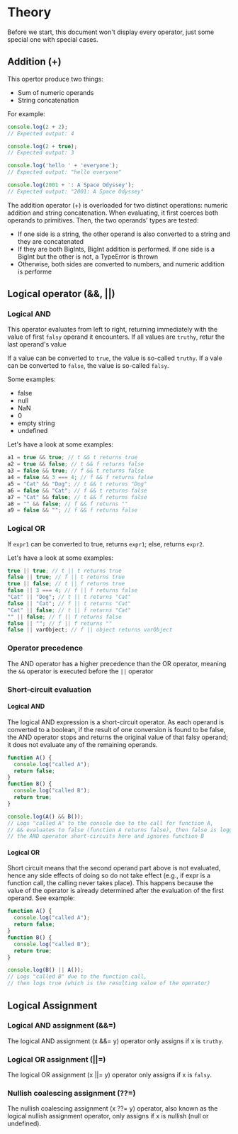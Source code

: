 # Theory 

Before we start, this document won't display every operator, just some special one with special cases.
## Addition (+)
This opertor produce two things:
- Sum of numeric operands
- String concatenation

For example:
```javascript
console.log(2 + 2);
// Expected output: 4

console.log(2 + true);
// Expected output: 3

console.log('hello ' + 'everyone');
// Expected output: "hello everyone"

console.log(2001 + ': A Space Odyssey');
// Expected output: "2001: A Space Odyssey"

```

The addition operator (+) is overloaded for two distinct operations: numeric addition and string concatenation. When evaluating, it first coerces both operands to primitives. Then, the two operands' types are tested:

- If one side is a string, the other operand is also converted to a string and they are concatenated
- If they are both BigInts, BigInt addition is performed. If one side is a BigInt but the other is not, a TypeError is thrown
- Otherwise, both sides are converted to numbers, and numeric addition is performe

## Logical operator  (&&, ||)
### Logical AND 
This operator evaluates from left to right, returning immediately with the value of first `falsy` operand it encounters. If all values are `truthy`, retur the last operand's value

If a value can be converted to `true`, the value is so-called `truthy`. If a vale can be converted to `false`, the value is so-called `falsy`.

Some examples:
- false
- null 
- NaN
- 0
- empty string 
- undefined

Let's have a look at some examples:
```javascript
a1 = true && true; // t && t returns true
a2 = true && false; // t && f returns false
a3 = false && true; // f && t returns false
a4 = false && 3 === 4; // f && f returns false
a5 = "Cat" && "Dog"; // t && t returns "Dog"
a6 = false && "Cat"; // f && t returns false
a7 = "Cat" && false; // t && f returns false
a8 = "" && false; // f && f returns ""
a9 = false && ""; // f && f returns false
```
### Logical OR
If `expr1` can be converted to true, returns `expr1`; else, returns `expr2`.

Let's have a look at some examples:
```javascript
true || true; // t || t returns true
false || true; // f || t returns true
true || false; // t || f returns true
false || 3 === 4; // f || f returns false
"Cat" || "Dog"; // t || t returns "Cat"
false || "Cat"; // f || t returns "Cat"
"Cat" || false; // t || f returns "Cat"
"" || false; // f || f returns false
false || ""; // f || f returns ""
false || varObject; // f || object returns varObject
```

### Operator precedence
The AND operator has a higher precedence than the OR operator, meaning the `&&` operator is executed before the `||` operator

### Short-circuit evaluation
#### Logical AND 
The logical AND expression is a short-circuit operator. As each operand is converted to a boolean, if the result of one conversion is found to be false, the AND operator stops and returns the original value of that falsy operand; it does not evaluate any of the remaining operands.
```javascript
function A() {
  console.log("called A");
  return false;
}
function B() {
  console.log("called B");
  return true;
}

console.log(A() && B());
// Logs "called A" to the console due to the call for function A,
// && evaluates to false (function A returns false), then false is logged to the console;
// the AND operator short-circuits here and ignores function B

```

#### Logical OR 
Short circuit means that the second operand part above is not evaluated, hence any side effects of doing so do not take effect (e.g., if expr is a function call, the calling never takes place). This happens because the value of the operator is already determined after the evaluation of the first operand. See example:

```javascript
function A() {
  console.log("called A");
  return false;
}
function B() {
  console.log("called B");
  return true;
}

console.log(B() || A());
// Logs "called B" due to the function call,
// then logs true (which is the resulting value of the operator)

```

## Logical Assignment
### Logical AND assignment (&&=)
The logical AND assignment (x &&= y) operator only assigns if x is `truthy`.

### Logical OR assignment (||=)
The logical OR assignment (x ||= y) operator only assigns if x is `falsy`.

### Nullish coalescing assignment (??=)
The nullish coalescing assignment (x ??= y) operator, also known as the logical nullish assignment operator, only assigns if x is nullish (null or undefined).
